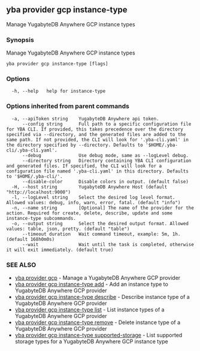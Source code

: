 ## yba provider gcp instance-type

Manage YugabyteDB Anywhere GCP instance types

### Synopsis

Manage YugabyteDB Anywhere GCP instance types

```
yba provider gcp instance-type [flags]
```

### Options

```
  -h, --help   help for instance-type
```

### Options inherited from parent commands

```
  -a, --apiToken string    YugabyteDB Anywhere api token.
      --config string      Full path to a specific configuration file for YBA CLI. If provided, this takes precedence over the directory specified via --directory, and the generated files are added to the same path. If not provided, the CLI will look for '.yba-cli.yaml' in the directory specified by --directory. Defaults to '$HOME/.yba-cli/.yba-cli.yaml'.
      --debug              Use debug mode, same as --logLevel debug.
      --directory string   Directory containing YBA CLI configuration and generated files. If specified, the CLI will look for a configuration file named '.yba-cli.yaml' in this directory. Defaults to '$HOME/.yba-cli/'.
      --disable-color      Disable colors in output. (default false)
  -H, --host string        YugabyteDB Anywhere Host (default "http://localhost:9000")
  -l, --logLevel string    Select the desired log level format. Allowed values: debug, info, warn, error, fatal. (default "info")
  -n, --name string        [Optional] The name of the provider for the action. Required for create, delete, describe, update and some instance-type subcommands.
  -o, --output string      Select the desired output format. Allowed values: table, json, pretty. (default "table")
      --timeout duration   Wait command timeout, example: 5m, 1h. (default 168h0m0s)
      --wait               Wait until the task is completed, otherwise it will exit immediately. (default true)
```

### SEE ALSO

* [yba provider gcp](yba_provider_gcp.md)	 - Manage a YugabyteDB Anywhere GCP provider
* [yba provider gcp instance-type add](yba_provider_gcp_instance-type_add.md)	 - Add an instance type to YugabyteDB Anywhere GCP provider
* [yba provider gcp instance-type describe](yba_provider_gcp_instance-type_describe.md)	 - Describe instance type of a YugabyteDB Anywhere GCP provider
* [yba provider gcp instance-type list](yba_provider_gcp_instance-type_list.md)	 - List instance types of a YugabyteDB Anywhere GCP provider
* [yba provider gcp instance-type remove](yba_provider_gcp_instance-type_remove.md)	 - Delete instance type of a YugabyteDB Anywhere GCP provider
* [yba provider gcp instance-type supported-storage](yba_provider_gcp_instance-type_supported-storage.md)	 - List supported storage types for a YugabyteDB Anywhere GCP instance type

